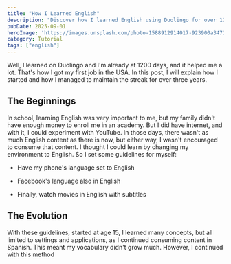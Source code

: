 ```yaml
---
title: "How I Learned English"
description: "Discover how I learned English using Duolingo for over 1200 days and how it helped me land my first job in the USA. I'll explain my beginnings, the guidelines I set for myself, and the evolution of my learning method."
pubDate: 2025-09-01
heroImage: 'https://images.unsplash.com/photo-1588912914017-923900a34710?ixlib=rb-4.1.0&q=85&fm=jpg&crop=entropy&cs=srgb'
category: Tutorial
tags: ["english"]
---
```


Well, I learned on Duolingo and I'm already at 1200 days, and it helped me a lot. That's how I got my first job in the USA. In this post, I will explain how I started and how I managed to maintain the streak for over three years. 

## The Beginnings

In school, learning English was very important to me, but my family didn't have enough money to enroll me in an academy. But I did have internet, and with it, I could experiment with YouTube. In those days, there wasn't as much English content as there is now, but either way, I wasn't encouraged to consume that content. I thought I could learn by changing my environment to English. So I set some guidelines for myself: 

- Have my phone's language set to English

- Facebook's language also in English

- Finally, watch movies in English with subtitles

## The Evolution

With these guidelines, started at age 15, I learned many concepts, but all limited to settings and applications, as I continued consuming content in Spanish. This meant my vocabulary didn't grow much. However, I continued with this method